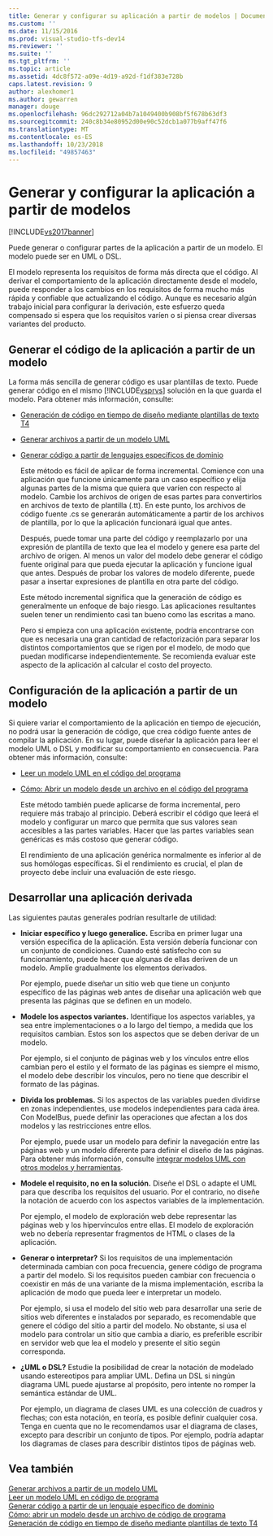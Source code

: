```yaml
---
title: Generar y configurar su aplicación a partir de modelos | Documentos de Microsoft
ms.custom: ''
ms.date: 11/15/2016
ms.prod: visual-studio-tfs-dev14
ms.reviewer: ''
ms.suite: ''
ms.tgt_pltfrm: ''
ms.topic: article
ms.assetid: 4dc8f572-a09e-4d19-a92d-f1df383e728b
caps.latest.revision: 9
author: alexhomer1
ms.author: gewarren
manager: douge
ms.openlocfilehash: 96dc292712a04b7a1049400b908bf5f678b63df3
ms.sourcegitcommit: 240c8b34e80952d00e90c52dcb1a077b9aff47f6
ms.translationtype: MT
ms.contentlocale: es-ES
ms.lasthandoff: 10/23/2018
ms.locfileid: "49857463"
---
```

# <a name="generate-and-configure-your-app-from-models"></a>Generar y configurar la aplicación a partir de modelos
[!INCLUDE[vs2017banner](../includes/vs2017banner.md)]

Puede generar o configurar partes de la aplicación a partir de un modelo. El modelo puede ser en UML o DSL.  
  
 El modelo representa los requisitos de forma más directa que el código. Al derivar el comportamiento de la aplicación directamente desde el modelo, puede responder a los cambios en los requisitos de forma mucho más rápida y confiable que actualizando el código. Aunque es necesario algún trabajo inicial para configurar la derivación, este esfuerzo queda compensado si espera que los requisitos varíen o si piensa crear diversas variantes del producto.  
  
## <a name="generating-the-code-of-your-application-from-a-model"></a>Generar el código de la aplicación a partir de un modelo  
 La forma más sencilla de generar código es usar plantillas de texto. Puede generar código en el mismo [!INCLUDE[vsprvs](../includes/vsprvs-md.md)] solución en la que guarda el modelo. Para obtener más información, consulte:  
  
- [Generación de código en tiempo de diseño mediante plantillas de texto T4](../modeling/design-time-code-generation-by-using-t4-text-templates.md)  
  
- [Generar archivos a partir de un modelo UML](../modeling/generate-files-from-a-uml-model.md)  
  
- [Generar código a partir de lenguajes específicos de dominio](../modeling/generating-code-from-a-domain-specific-language.md)  
  
  Este método es fácil de aplicar de forma incremental. Comience con una aplicación que funcione únicamente para un caso específico y elija algunas partes de la misma que quiera que varíen con respecto al modelo. Cambie los archivos de origen de esas partes para convertirlos en archivos de texto de plantilla (.tt). En este punto, los archivos de código fuente .cs se generarán automáticamente a partir de los archivos de plantilla, por lo que la aplicación funcionará igual que antes.  
  
  Después, puede tomar una parte del código y reemplazarlo por una expresión de plantilla de texto que lea el modelo y genere esa parte del archivo de origen. Al menos un valor del modelo debe generar el código fuente original para que pueda ejecutar la aplicación y funcione igual que antes. Después de probar los valores de modelo diferente, puede pasar a insertar expresiones de plantilla en otra parte del código.  
  
  Este método incremental significa que la generación de código es generalmente un enfoque de bajo riesgo. Las aplicaciones resultantes suelen tener un rendimiento casi tan bueno como las escritas a mano.  
  
  Pero si empieza con una aplicación existente, podría encontrarse con que es necesaria una gran cantidad de refactorización para separar los distintos comportamientos que se rigen por el modelo, de modo que puedan modificarse independientemente. Se recomienda evaluar este aspecto de la aplicación al calcular el costo del proyecto.  
  
## <a name="configuring-your-application-from-a-model"></a>Configuración de la aplicación a partir de un modelo  
 Si quiere variar el comportamiento de la aplicación en tiempo de ejecución, no podrá usar la generación de código, que crea código fuente antes de compilar la aplicación. En su lugar, puede diseñar la aplicación para leer el modelo UML o DSL y modificar su comportamiento en consecuencia. Para obtener más información, consulte:  
  
- [Leer un modelo UML en el código del programa](../modeling/read-a-uml-model-in-program-code.md)  
  
- [Cómo: Abrir un modelo desde un archivo en el código del programa](../modeling/how-to-open-a-model-from-file-in-program-code.md)  
  
  Este método también puede aplicarse de forma incremental, pero requiere más trabajo al principio. Deberá escribir el código que leerá el modelo y configurar un marco que permita que sus valores sean accesibles a las partes variables. Hacer que las partes variables sean genéricas es más costoso que generar código.  
  
  El rendimiento de una aplicación genérica normalmente es inferior al de sus homólogas específicas. Si el rendimiento es crucial, el plan de proyecto debe incluir una evaluación de este riesgo.  
  
## <a name="developing-a-derived-application"></a>Desarrollar una aplicación derivada  
 Las siguientes pautas generales podrían resultarle de utilidad:  
  
-   **Iniciar específico y luego generalice.** Escriba en primer lugar una versión específica de la aplicación. Esta versión debería funcionar con un conjunto de condiciones. Cuando esté satisfecho con su funcionamiento, puede hacer que algunas de ellas deriven de un modelo. Amplíe gradualmente los elementos derivados.  
  
     Por ejemplo, puede diseñar un sitio web que tiene un conjunto específico de las páginas web antes de diseñar una aplicación web que presenta las páginas que se definen en un modelo.  
  
-   **Modele los aspectos variantes.** Identifique los aspectos variables, ya sea entre implementaciones o a lo largo del tiempo, a medida que los requisitos cambian. Estos son los aspectos que se deben derivar de un modelo.  
  
     Por ejemplo, si el conjunto de páginas web y los vínculos entre ellos cambian pero el estilo y el formato de las páginas es siempre el mismo, el modelo debe describir los vínculos, pero no tiene que describir el formato de las páginas.  
  
-   **Divida los problemas.** Si los aspectos de las variables pueden dividirse en zonas independientes, use modelos independientes para cada área. Con ModelBus, puede definir las operaciones que afectan a los dos modelos y las restricciones entre ellos.  
  
     Por ejemplo, puede usar un modelo para definir la navegación entre las páginas web y un modelo diferente para definir el diseño de las páginas. Para obtener más información, consulte [integrar modelos UML con otros modelos y herramientas](../modeling/integrate-uml-models-with-other-models-and-tools.md).  
  
-   **Modele el requisito, no en la solución.** Diseñe el DSL o adapte el UML para que describa los requisitos del usuario. Por el contrario, no diseñe la notación de acuerdo con los aspectos variables de la implementación.  
  
     Por ejemplo, el modelo de exploración web debe representar las páginas web y los hipervínculos entre ellas. El modelo de exploración web no debería representar fragmentos de HTML o clases de la aplicación.  
  
-   **Generar o interpretar?** Si los requisitos de una implementación determinada cambian con poca frecuencia, genere código de programa a partir del modelo. Si los requisitos pueden cambiar con frecuencia o coexistir en más de una variante de la misma implementación, escriba la aplicación de modo que pueda leer e interpretar un modelo.  
  
     Por ejemplo, si usa el modelo del sitio web para desarrollar una serie de sitios web diferentes e instalados por separado, es recomendable que genere el código del sitio a partir del modelo. No obstante, si usa el modelo para controlar un sitio que cambia a diario, es preferible escribir en servidor web que lea el modelo y presente el sitio según corresponda.  
  
-   **¿UML o DSL?** Estudie la posibilidad de crear la notación de modelado usando estereotipos para ampliar UML. Defina un DSL si ningún diagrama UML puede ajustarse al propósito, pero intente no romper la semántica estándar de UML.  
  
     Por ejemplo, un diagrama de clases UML es una colección de cuadros y flechas; con esta notación, en teoría, es posible definir cualquier cosa. Tenga en cuenta que no le recomendamos usar el diagrama de clases, excepto para describir un conjunto de tipos. Por ejemplo, podría adaptar los diagramas de clases para describir distintos tipos de páginas web.  
  
## <a name="see-also"></a>Vea también  
 [Generar archivos a partir de un modelo UML](../modeling/generate-files-from-a-uml-model.md)   
 [Leer un modelo UML en código de programa](../modeling/read-a-uml-model-in-program-code.md)   
 [Generar código a partir de un lenguaje específico de dominio](../modeling/generating-code-from-a-domain-specific-language.md)   
 [Cómo: abrir un modelo desde un archivo de código de programa](../modeling/how-to-open-a-model-from-file-in-program-code.md)   
 [Generación de código en tiempo de diseño mediante plantillas de texto T4](../modeling/design-time-code-generation-by-using-t4-text-templates.md)



